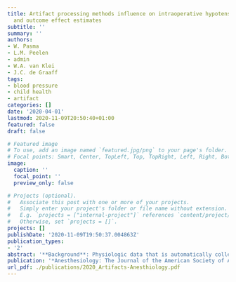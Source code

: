 ```yaml
---
title: Artifact processing methods influence on intraoperative hypotension quantification
  and outcome effect estimates
subtitle: ''
summary: ''
authors:
- W. Pasma
- L.M. Peelen
- admin
- W.A. van Klei
- J.C. de Graaff
tags:
- blood pressure
- child health
- artifact
categories: []
date: '2020-04-01'
lastmod: 2020-11-09T20:50:40+01:00
featured: false
draft: false

# Featured image
# To use, add an image named `featured.jpg/png` to your page's folder.
# Focal points: Smart, Center, TopLeft, Top, TopRight, Left, Right, BottomLeft, Bottom, BottomRight.
image:
  caption: ''
  focal_point: ''
  preview_only: false

# Projects (optional).
#   Associate this post with one or more of your projects.
#   Simply enter your project's folder or file name without extension.
#   E.g. `projects = ["internal-project"]` references `content/project/deep-learning/index.md`.
#   Otherwise, set `projects = []`.
projects: []
publishDate: '2020-11-09T19:50:37.004863Z'
publication_types:
- '2'
abstract: '**Background**: Physiologic data that is automatically collected during anesthesia is widely used for medical record keeping and clinical research. These data contain artifacts, which are not relevant in clinical care, but may influence research results. The aim of this study was to explore the effect of different methods of filtering and processing artifacts in anesthesiology data on study findings in order to demonstrate the importance of proper artifact filtering. **Methods**: The authors performed a systematic literature search to identify artifact filtering methods. Subsequently, these methods were applied to the data of anesthesia procedures with invasive blood pressure monitoring. Different hypotension measures were calculated (ie, presence, duration, maximum deviation below threshold, and area under threshold) across different definitions (ie, thresholds for mean arterial pressure of 50, 60, 65, 70 mmHg). These were then used to estimate the association with postoperative myocardial injury. **Results**: After screening 3,585 papers, the authors included 38 papers that reported artifact filtering methods. The authors applied eight of these methods to the data of 2,988 anesthesia procedures. The occurrence of hypotension (defined with a threshold of 50 mmHg) varied from 24% with a median filter of seven measurements to 55% without an artifact filtering method, and between 76 and 90% with a threshold of 65 mmHg. Standardized odds ratios for presence of hypotension ranged from 1.16 (95% CI, 1.07 to 1.26) to 1.24 (1.14 to 1.34) when hypotension was defined with a threshold of 50 mmHg. Similar variations in standardized odds ratios were found when applying methods to other hypotension measures and definitions. **Conclusions**: The method of artifact filtering can have substantial effects on estimates of hypotension prevalence. The effect on the association between intraoperative hypotension and postoperative myocardial injury was relatively small. Nevertheless, the authors recommend that researchers carefully consider artifacts handling and report the methodology used.'
publication: '*Anesthesiology: The Journal of the American Society of Anesthesiologists*'
url_pdf: ./publications/2020_Artifacts-Anesthiology.pdf
---
```

